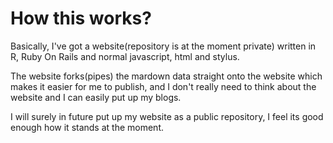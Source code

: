 # How this works?

Basically, I've got a website(repository is at the moment private) written in R, Ruby On Rails and normal javascript, html and stylus. 

The website forks(pipes) the mardown data straight onto the website which makes it easier for me to publish, and I don't really need to think about the website and I can easily put up my blogs.

I will surely in future put up my website as a public repository, I feel its good enough how it stands at the moment. 



